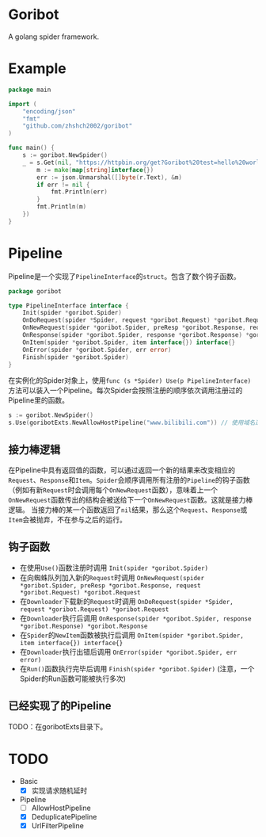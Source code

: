 # Goribot
A golang spider framework.

# Example
```go
package main

import (
    "encoding/json"
    "fmt"
    "github.com/zhshch2002/goribot"
)

func main() {
    s := goribot.NewSpider()
	_ = s.Get(nil, "https://httpbin.org/get?Goribot%20test=hello%20world", func(r *goribot.Response) {
		m := make(map[string]interface{})
		err := json.Unmarshal([]byte(r.Text), &m)
		if err != nil {
			fmt.Println(err)
		}
        fmt.Println(m)
	})
}
```

# Pipeline
Pipeline是一个实现了`PipelineInterface`的`struct`。包含了数个钩子函数。
```go
package goribot

type PipelineInterface interface {
	Init(spider *goribot.Spider)
	OnDoRequest(spider *Spider, request *goribot.Request) *goribot.Request
	OnNewRequest(spider *goribot.Spider, preResp *goribot.Response, request *goribot.Request) *goribot.Request
	OnResponse(spider *goribot.Spider, response *goribot.Response) *goribot.Response
	OnItem(spider *goribot.Spider, item interface{}) interface{}
	OnError(spider *goribot.Spider, err error)
	Finish(spider *goribot.Spider)
}
```

在实例化的Spider对象上，使用`func (s *Spider) Use(p PipelineInterface)`方法可以装入一个Pipeline。每次Spider会按照注册的顺序依次调用注册过的Pipeline里的函数。
```go
s := goribot.NewSpider()
s.Use(goribotExts.NewAllowHostPipeline("www.bilibili.com")) // 使用域名过滤Pipeline
```
## 接力棒逻辑
在Pipeline中具有返回值的函数，可以通过返回一个新的结果来改变相应的`Request`、`Response`和`Item`。`Spider`会顺序调用所有注册的`Pipeline`的钩子函数（例如有新`Request`时会调用每个`OnNewRequest`函数），意味着上一个`OnNewRequest`函数传出的结构会被送给下一个`OnNewRequest`函数。这就是接力棒逻辑。
当接力棒的某一个函数返回了`nil`结果，那么这个`Request`、`Response`或`Item`会被抛弃，不在参与之后的运行。

## 钩子函数
* 在使用`Use()`函数注册时调用 `Init(spider *goribot.Spider)`
* 在向蜘蛛队列加入新的`Request`时调用 `OnNewRequest(spider *goribot.Spider, preResp *goribot.Response, request *goribot.Request) *goribot.Request`
* 在`Downloader`下载新的`Request`时调用 `OnDoRequest(spider *Spider, request *goribot.Request) *goribot.Request`
* 在`Downloader`执行后调用 `OnResponse(spider *goribot.Spider, response *goribot.Response) *goribot.Response`
* 在`Spider`的`NewItem`函数被执行后调用 `OnItem(spider *goribot.Spider, item interface{}) interface{}`
* 在`Downloader`执行出错后调用 `OnError(spider *goribot.Spider, err error)`
* 在`Run()`函数执行完毕后调用 `Finish(spider *goribot.Spider)` (注意，一个Spider的Run函数可能被执行多次)

## 已经实现了的Pipeline
TODO：在goribotExts目录下。

# TODO
* Basic
  * [x] 实现请求随机延时
* Pipeline
  * [ ] AllowHostPipeline
  * [x] DeduplicatePipeline
  * [x] UrlFilterPipeline